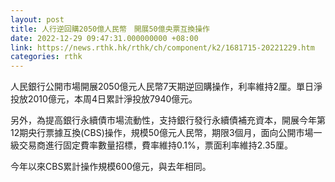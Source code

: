 ```yaml
---
layout: post
title: 人行逆回購2050億人民幣　開展50億央票互換操作
date: 2022-12-29 09:47:31.000000000 +08:00
link: https://news.rthk.hk/rthk/ch/component/k2/1681715-20221229.htm
categories: rthk
---
```


人民銀行公開市場開展2050億元人民幣7天期逆回購操作，利率維持2厘。單日淨投放2010億元，本周4日累計淨投放7940億元。

另外，為提高銀行永續債市場流動性，支持銀行發行永續債補充資本，開展今年第12期央行票據互換(CBS)操作，規模50億元人民幣，期限3個月，面向公開市場一級交易商進行固定費率數量招標，費率維持0.1%，票面利率維持2.35厘。

今年以來CBS累計操作規模600億元，與去年相同。

